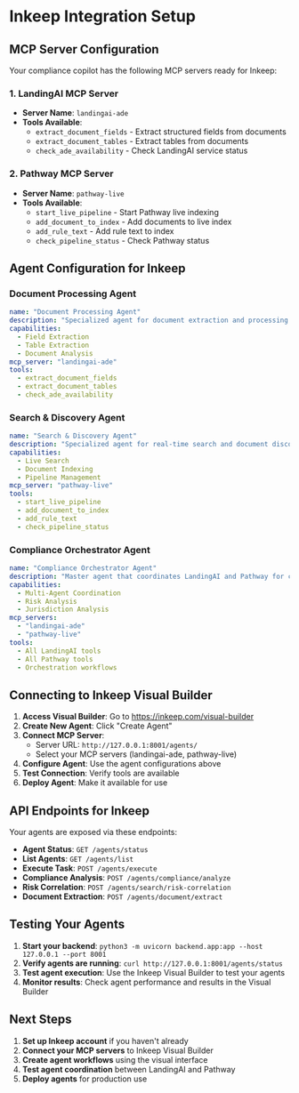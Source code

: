 # Inkeep Integration Setup

## MCP Server Configuration

Your compliance copilot has the following MCP servers ready for Inkeep:

### 1. LandingAI MCP Server
- **Server Name**: `landingai-ade`
- **Tools Available**:
  - `extract_document_fields` - Extract structured fields from documents
  - `extract_document_tables` - Extract tables from documents  
  - `check_ade_availability` - Check LandingAI service status

### 2. Pathway MCP Server
- **Server Name**: `pathway-live`
- **Tools Available**:
  - `start_live_pipeline` - Start Pathway live indexing
  - `add_document_to_index` - Add documents to live index
  - `add_rule_text` - Add rule text to index
  - `check_pipeline_status` - Check Pathway status

## Agent Configuration for Inkeep

### Document Processing Agent
```yaml
name: "Document Processing Agent"
description: "Specialized agent for document extraction and processing using LandingAI ADE"
capabilities:
  - Field Extraction
  - Table Extraction  
  - Document Analysis
mcp_server: "landingai-ade"
tools:
  - extract_document_fields
  - extract_document_tables
  - check_ade_availability
```

### Search & Discovery Agent
```yaml
name: "Search & Discovery Agent"
description: "Specialized agent for real-time search and document discovery using Pathway"
capabilities:
  - Live Search
  - Document Indexing
  - Pipeline Management
mcp_server: "pathway-live"
tools:
  - start_live_pipeline
  - add_document_to_index
  - add_rule_text
  - check_pipeline_status
```

### Compliance Orchestrator Agent
```yaml
name: "Compliance Orchestrator Agent"
description: "Master agent that coordinates LandingAI and Pathway for complex compliance workflows"
capabilities:
  - Multi-Agent Coordination
  - Risk Analysis
  - Jurisdiction Analysis
mcp_servers:
  - "landingai-ade"
  - "pathway-live"
tools:
  - All LandingAI tools
  - All Pathway tools
  - Orchestration workflows
```

## Connecting to Inkeep Visual Builder

1. **Access Visual Builder**: Go to https://inkeep.com/visual-builder
2. **Create New Agent**: Click "Create Agent" 
3. **Connect MCP Server**: 
   - Server URL: `http://127.0.0.1:8001/agents/`
   - Select your MCP servers (landingai-ade, pathway-live)
4. **Configure Agent**: Use the agent configurations above
5. **Test Connection**: Verify tools are available
6. **Deploy Agent**: Make it available for use

## API Endpoints for Inkeep

Your agents are exposed via these endpoints:

- **Agent Status**: `GET /agents/status`
- **List Agents**: `GET /agents/list`
- **Execute Task**: `POST /agents/execute`
- **Compliance Analysis**: `POST /agents/compliance/analyze`
- **Risk Correlation**: `POST /agents/search/risk-correlation`
- **Document Extraction**: `POST /agents/document/extract`

## Testing Your Agents

1. **Start your backend**: `python3 -m uvicorn backend.app:app --host 127.0.0.1 --port 8001`
2. **Verify agents are running**: `curl http://127.0.0.1:8001/agents/status`
3. **Test agent execution**: Use the Inkeep Visual Builder to test your agents
4. **Monitor results**: Check agent performance and results in the Visual Builder

## Next Steps

1. **Set up Inkeep account** if you haven't already
2. **Connect your MCP servers** to Inkeep Visual Builder
3. **Create agent workflows** using the visual interface
4. **Test agent coordination** between LandingAI and Pathway
5. **Deploy agents** for production use
